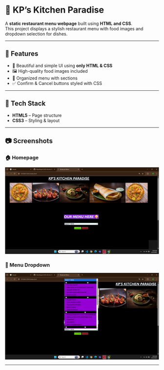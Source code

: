 # 🍴 KP’s Kitchen Paradise  

A **static restaurant menu webpage** built using **HTML and CSS**.   
This project displays a stylish restaurant menu with food images and dropdown selection for dishes.   

--- 
## 📌 Features    
- 🎨 Beautiful and simple UI using **only HTML & CSS**   
- 🖼️ High-quality food images included    
- 📂 Organized menu with sections  
- ✅ Confirm & Cancel buttons styled with CSS

---

## 🚀 Tech Stack    
- **HTML5** – Page structure  
- **CSS3** – Styling & layout

---

## 📷 Screenshots  

### 🏠 Homepage  
![Homepage](output1.png)  

### 📑 Menu Dropdown  
![Menu Dropdown](output.png)  

---


